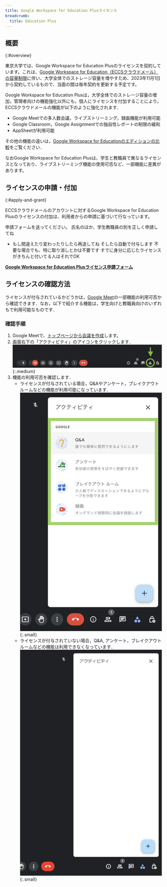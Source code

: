 ```yaml
---
title: Google Workspace for Education Plusライセンス
breadcrumb:
  title: Education Plus
---
```


## 概要
{:#overview}

東京大学では、Google Workspace for Education Plusのライセンスを契約しています。これは、[Google Workspace for Education（ECCSクラウドメール）の容量制限](https://www-old.ecc.u-tokyo.ac.jp/announcement/2021/10/29_3366.html)に伴い、大学全体でのストレージ容量を増やすため、2023年11月1日から契約しているもので、当面の間は毎年契約を更新する予定です。

Google Workspace for Education Plusは，大学全体でのストレージ容量の増加，管理者向けの機能強化以外にも，個人にライセンスを付加することにより，ECCSクラウドメールの機能が以下のように強化されます．

- Google Meetでの多人数会議，ライブストリーミング，録画機能が利用可能
- Google Classroom，Google Assignmentでの独自性レポートの制限の緩和
- AppSheetが利用可能

その他の機能の違いは，[Google Workspace for Educationのエディションの比較](https://edu.google.com/intl/ALL_jp/workspace-for-education/editions/compare-editions/)をご覧ください．

なおGoogle Workspace for Education Plusは、学生と教職員で異なるライセンスとなっており、ライブストリーミング機能の使用可否など、一部機能に差異があります。

## ライセンスの申請・付加
{:#apply-and-grant}

ECCSクラウドメールのアカウントに対するGoogle Workspace for Education Plusのライセンスの付加は、利用者からの申請に基づいて行なっています。

申請フォームを送ってください。
氏名のほか、学生教職員の別を正しく申請してね

- もし間違えたり変わったりしたら再送してね
  そしたら自動で付与します
  不要な場合でも、特に取り消しとかは不要です
  すでに身分に応じたライセンスがきちんと付いてる人はそれでOK

<b class="box center"><a href="https://docs.google.com/forms/d/e/1FAIpQLSd2rXNIL_grmiDU_XG5uFMCNNfWhoqDpK5iemvFUsBN2RUeaA/viewform?usp=sf_link">Google Workspace for Education Plusライセンス申請フォーム</a></b>

## ライセンスの確認方法

ライセンスが付与されているかどうかは，[Google Meet](../../meet/)の一部機能の利用可否から確認できます．なお，以下で紹介する機能は，学生向けと教職員向けのいずれもで利用可能なものです．

### 確認手順

1. Google Meetで、[トップページから会議を作成](../../meet/#create_meeting_from_meet_page)します。
2. 画面右下の「アクティビティ」のアイコンをクリックします．
   ![](./activity_button.png){:.medium}
3. 機能の利用可否を確認します．
    - ライセンスが付与されている場合，Q&Aやアンケート，ブレイクアウトルームなどの機能が利用可能になっています．
      ![](./granted.png){:.small}
    - ライセンスが付与されていない場合，Q&A, アンケート，ブレイクアウトルームなどの機能は利用できなくなっています．
      ![](./ungranted.png){:.small}
